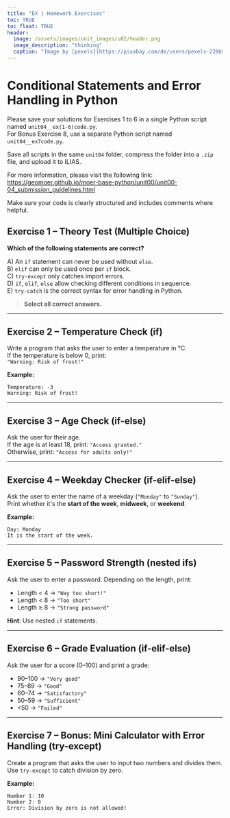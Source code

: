 ```yaml
---
title: "EX | Homework Exercises"
toc: TRUE
toc_float: TRUE
header:
  image: /assets/images/unit_images/u02/header.png
  image_description: "thinking"
  caption: "Image by [pexels](https://pixabay.com/de/users/pexels-2286921/?utm_source=link-attribution&utm_medium=referral&utm_campaign=image&utm_content=1559046) [from pixabay](https://pixabay.com/de/?utm_source=link-attribution&utm_medium=referral&utm_campaign=image&utm_content=1559046)"
---
```

# Conditional Statements and Error Handling in Python

Please save your solutions for Exercises 1 to 6  in a single Python script named `unit04__ex(1-6)code.py`.  
For Bonus Exercise 8, use a separate Python script named `unit04__ex7code.py`.

Save all scripts in the same `unit04` folder, compress the folder into a `.zip` file, and upload it to ILIAS.

For more information, please visit the following link:  
https://geomoer.github.io/moer-base-python/unit00/unit00-04_submission_guidelines.html

Make sure your code is clearly structured and includes comments where helpful.
##  Exercise 1 – Theory Test (Multiple Choice)

**Which of the following statements are correct?**

A) An `if` statement can never be used without `else`.  
B) `elif` can only be used once per `if` block.  
C) `try-except` only catches import errors.  
D) `if`, `elif`, `else` allow checking different conditions in sequence.  
E) `try-catch` is the correct syntax for error handling in Python.

> **Select all correct answers.**

---

## Exercise 2 – Temperature Check (if)

Write a program that asks the user to enter a temperature in °C.  
If the temperature is below 0, print:  
`"Warning: Risk of frost!"`

**Example:**
```
Temperature: -3
Warning: Risk of frost!
```

---

## Exercise 3 – Age Check (if-else)

Ask the user for their age.  
If the age is at least 18, print: `"Access granted."`  
Otherwise, print: `"Access for adults only!"`

---

## Exercise 4 – Weekday Checker (if-elif-else)

Ask the user to enter the name of a weekday (`"Monday"` to `"Sunday"`).  
Print whether it's the **start of the week**, **midweek**, or **weekend**.

**Example:**
```
Day: Monday
It is the start of the week.
```

---

## Exercise 5 – Password Strength (nested ifs)

Ask the user to enter a password. Depending on the length, print:

- Length < 4 → `"Way too short!"`  
- Length < 8 → `"Too short"`  
- Length ≥ 8 → `"Strong password"`

**Hint**: Use nested `if` statements.

---

## Exercise 6 – Grade Evaluation (if-elif-else)

Ask the user for a score (0–100) and print a grade:

- 90–100 → `"Very good"`  
- 75–89 → `"Good"`  
- 60–74 → `"Satisfactory"`  
- 50–59 → `"Sufficient"`  
- <50 → `"Failed"`

---

## Exercise 7 – Bonus: Mini Calculator with Error Handling (try-except)

Create a program that asks the user to input two numbers and divides them.  
Use `try-except` to catch division by zero.

**Example:**
```
Number 1: 10
Number 2: 0
Error: Division by zero is not allowed!
```
